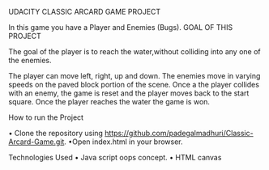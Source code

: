
UDACITY CLASSIC ARCARD GAME PROJECT

In this game you have a Player and Enemies (Bugs). 
GOAL OF THIS PROJECT

The goal of the player is to reach the water,without colliding into any one of the enemies.

The player can move left, right, up and down. The enemies move in varying speeds on the paved block portion of the scene. Once a the player collides with an enemy, the game is reset and the player moves back to the start square. Once the player reaches the water the game is won.


How to run the Project

•	Clone the repository using https://github.com/padegalmadhuri/Classic-Arcard-Game.git.
•Open index.html in your browser.

Technologies Used
•	Java script oops concept. 
•	HTML canvas 

